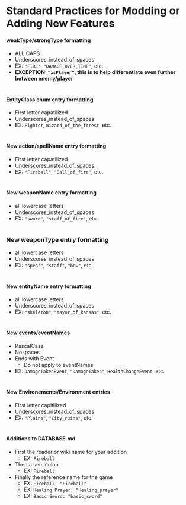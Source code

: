 # Standard Practices for Modding or Adding New Features

#### weakType/strongType formatting
- ALL CAPS
- Underscores_instead_of_spaces
- EX: ``"FIRE"``, ``"DAMAGE_OVER_TIME"``, etc.
- **EXCEPTION: ``"isPlayer"``, this is to help differentiate even further between enemy/player**
# 
#### EntityClass enum entry formatting
- First letter capatilized
- Underscores_instead_of_spaces
- EX: ``Fighter``, ``Wizard_of_the_forest``, etc.
# 
#### New action/spellName entry formatting
- First letter capatilized
- Underscores_instead_of_spaces
- EX: ``"Fireball"``, ``"Ball_of_fire"``, etc.
# 
#### New weaponName entry formatting
- all lowercase letters
- Underscores_instead_of_spaces
- EX: ``"sword"``, ``"staff_of_fire"``, etc.
#
### New weaponType entry formatting
- all lowercase letters
- Underscores_instead_of_spaces
- EX: ``"spear"``, ``"staff"``, ``"bow"``, etc.
# 
#### New entityName entry formatting
- all lowercase letters
- Underscores_instead_of_spaces
- EX: ``"skeleton"``, ``"mayor_of_kansas"``, etc.
#
#### New events/eventNames
- PascalCase
- Nospaces
- Ends with Event
    - Do not apply to eventNames
- EX: ``DamageTakenEvent``, ``"DamageTaken"``, ``HealthChangeEvent``, etc.
#
#### New Environements/Environment entries
- First letter capitilized
- Underscores_instead_of_spaces
- EX: ``"Plains"``, ``"City_ruins"``, etc.
#
#### Additions to DATABASE.md
- First the reader or wiki name for your addition
    - EX: ``Fireball``
- Then a semicolon
  - EX: ``Fireball:``
- Finally the reference name for the game
  - EX: ``Fireball: "Fireball"``
  - EX: ``Healing Prayer: "Healing_prayer"``
  - EX: ``Basic Sword: "basic_sword"``

